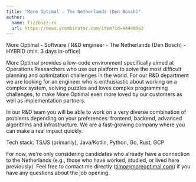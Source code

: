 ```yaml
---
title: "More Optimal : The Netherlands (Den Bosch)"
author:
  name: fizzbuzz-rs
  url: https://news.ycombinator.com/item?id=44440962
---
```

More Optimal - Software &#x2F; R&amp;D engineer - The Netherlands (Den Bosch) - HYBRID (min. 3 days in-office)

More Optimal provides a low-code environment specifically aimed at Operations Researchers who use our platform to solve the most difficult planning and optimization challenges in the world. For our R&amp;D department we are looking for an engineer who is enthusiastic about working on a complex system, solving puzzles and loves complex programming challenges, to make More Optimal even more loved by our customers as well as implementation partners.

In our R&amp;D team you will be able to work on a very diverse combination of problems depending on your preferences: frontend, backend, advanced algorithms and infrastructure. We are a fast-growing company where you can make a real impact quickly.

Tech stack: TS&#x2F;JS (primarily), Java&#x2F;Kotlin, Python, Go, Rust, GCP

For now, we&#x27;re only considering candidates who already have a connection to the Netherlands (e.g., those who have worked, studied, or lived here previously). Feel free to contact me directly (timo@moreoptimal.com) if you have any questions about the job opening.
<JobApplication />
